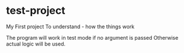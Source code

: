 # test-project
My First project
To understand - how the things work

The program will work in test mode if no argument is passed
Otherwise actual logic will be used.
